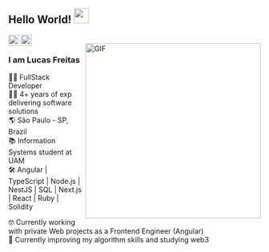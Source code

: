 ## Hello World! <img src="https://raw.githubusercontent.com/iampavangandhi/iampavangandhi/master/gifs/Hi.gif" width="30px"></h2>

<a href="https://www.linkedin.com/in/lucas-r-freitas/">
  <img align="left" alt="Lucas' Linkdein" width="22px" src="https://cdn.jsdelivr.net/npm/simple-icons@v3/icons/linkedin.svg" />
</a>
<a href="https://github.com/molusca">
  <img align="left" alt="Lucas' Github" width="22px" src="https://cdn.jsdelivr.net/npm/simple-icons@v3/icons/github.svg" />
</a>
<br />
<img align="right" width="350px" alt="GIF" src="https://media.giphy.com/media/13HgwGsXF0aiGY/giphy.gif" />

### I am Lucas Freitas
👨‍💻 FullStack Developer  
🧙‍♂️ 4+ years of exp delivering software solutions  
🌎 São Paulo - SP, Brazil  
📚 Information Systems student at UAM  
🛠 Angular | TypeScript | Node.js | NestJS | SQL | Next.js | React | Ruby | Solidity
  

🤓 Currently working with private Web projects as a Frontend Engineer (Angular)    
🧠 Currently improving my algorithm skills and studying web3
